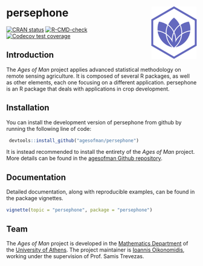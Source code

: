 
<!-- README.md is generated from README.Rmd. Please edit that file -->

# persephone <img src=man/figures/logo.png align="right" height="139" alt="logo"/>

<!-- badges: start -->

[![CRAN
status](https://www.r-pkg.org/badges/version/persephone)](https://CRAN.R-project.org/package=persephone)
[![R-CMD-check](https://github.com/agesofman/persephone/actions/workflows/R-CMD-check.yaml/badge.svg)](https://github.com/agesofman/persephone/actions/workflows/R-CMD-check.yaml)
[![Codecov test
coverage](https://codecov.io/gh/agesofman/persephone/branch/master/graph/badge.svg)](https://app.codecov.io/gh/agesofman/persephone?branch=master)
<!-- badges: end -->

## Introduction

The *Ages of Man* project applies advanced statistical methodology on
remote sensing agriculture. It is composed of several R packages, as
well as other elements, each one focusing on a different application.
persephone is an R package that deals with applications in crop
development.

## Installation

You can install the development version of persephone from github by
running the following line of code:

``` r
 devtools::install_github("agesofman/persephone")
```

It is instead recommended to install the entirety of the *Ages of Man*
project. More details can be found in the [agesofman Github
repository](https://github.com/agesofman/agesofman "agesofman Github repository").

## Documentation

Detailed documentation, along with reproducible examples, can be found
in the package vignettes.

``` r
vignette(topic = "persephone", package = "persephone")
```

## Team

The *Ages of Man* project is developed in the [Mathematics
Department](https://en.math.uoa.gr/ "Mathematics Department Homepage")
of the [University of
Athens](https://en.uoa.gr/ "University of Athens Homepage"). The project
maintainer is [Ioannis
Oikonomidis](http://users.uoa.gr/~goikon/ "Ioannis Oikonomidis Homepage"),
working under the supervision of Prof. Samis Trevezas.
